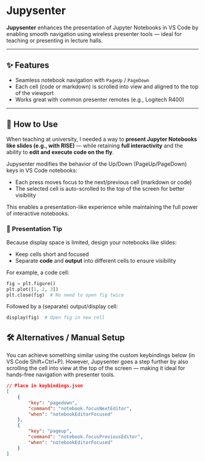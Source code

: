 # Jupysenter

**Jupysenter** enhances the presentation of Jupyter Notebooks in VS Code by enabling smooth navigation using wireless presenter tools — ideal for teaching or presenting in lecture halls.

---

## ✨ Features

- Seamless notebook navigation with `PageUp` / `PageDown`
- Each cell (code or markdown) is scrolled into view and aligned to the top of the viewport
- Works great with common presenter remotes (e.g., Logitech R400)

---

## 🚀 How to Use

When teaching at university, I needed a way to **present Jupyter Notebooks like slides (e.g., with RISE)** — while retaining **full interactivity** and the ability to **edit and execute code on the fly**.

Jupysenter modifies the behavior of the Up/Down (PageUp/PageDown) keys in VS Code notebooks:

- Each press moves focus to the next/previous cell (markdown or code)
- The selected cell is auto-scrolled to the top of the screen for better visibility

This enables a presentation-like experience while maintaining the full power of interactive notebooks.

### 📏 Presentation Tip

Because display space is limited, design your notebooks like slides:

- Keep cells short and focused
- Separate **code** and **output** into different cells to ensure visibility

For example, a code cell:

```python
fig = plt.figure()
plt.plot([1, 2, 3])
plt.close(fig)  # No need to open fig twice
```

Followed by a (separate) output/display cell:
```python
display(fig)  # Open fig in new cell
```


## 🛠️ Alternatives / Manual Setup

You can achieve something similar using the custom keybindings below (in VS Code Shift+Ctrl+P). However, Jupysenter goes a step further by also scrolling the cell into view at the top of the screen — making it ideal for hands-free navigation with presenter tools.

```json
// Place in keybindings.json
[
    {
        "key": "pagedown",
        "command": "notebook.focusNextEditor",
        "when": "notebookEditorFocused"
    },
    {
        "key": "pageup",
        "command": "notebook.focusPreviousEditor",
        "when": "notebookEditorFocused"
    }    
]
```



